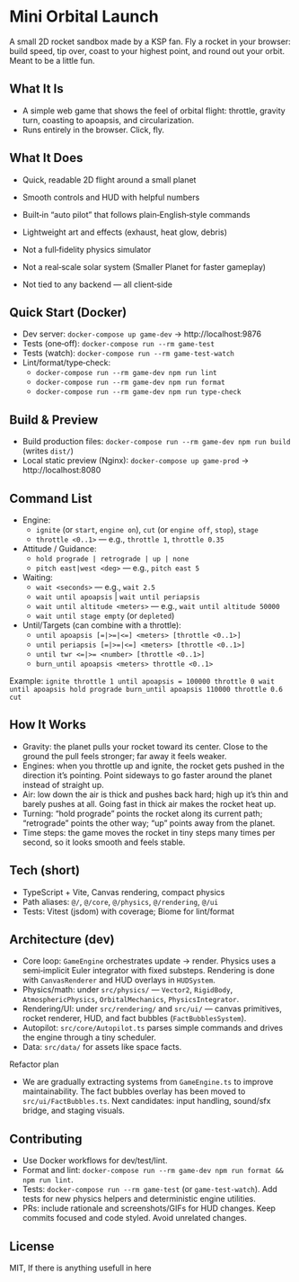 # Mini Orbital Launch

A small 2D rocket sandbox made by a KSP fan. Fly a rocket in your browser: build speed, tip over, coast to your highest point, and round out your orbit. Meant to be a little fun.

## What It Is
- A simple web game that shows the feel of orbital flight: throttle, gravity turn, coasting to apoapsis, and circularization.
- Runs entirely in the browser. Click, fly.

## What It Does
- Quick, readable 2D flight around a small planet
- Smooth controls and HUD with helpful numbers
- Built‑in “auto pilot” that follows plain‑English‑style commands
- Lightweight art and effects (exhaust, heat glow, debris)

- Not a full‑fidelity physics simulator
- Not a real‑scale solar system (Smaller Planet for faster gameplay)
- Not tied to any backend — all client‑side

## Quick Start (Docker)
- Dev server: `docker-compose up game-dev` → http://localhost:9876
- Tests (one‑off): `docker-compose run --rm game-test`
- Tests (watch): `docker-compose run --rm game-test-watch`
- Lint/format/type‑check:
  - `docker-compose run --rm game-dev npm run lint`
  - `docker-compose run --rm game-dev npm run format`
  - `docker-compose run --rm game-dev npm run type-check`

## Build & Preview
- Build production files: `docker-compose run --rm game-dev npm run build` (writes `dist/`)
- Local static preview (Nginx): `docker-compose up game-prod` → http://localhost:8080

## Command List
- Engine:
  - `ignite` (or `start`, `engine on`), `cut` (or `engine off`, `stop`), `stage`
  - `throttle <0..1>` — e.g., `throttle 1`, `throttle 0.35`
- Attitude / Guidance:
  - `hold prograde | retrograde | up | none`
  - `pitch east|west <deg>` — e.g., `pitch east 5`
- Waiting:
  - `wait <seconds>` — e.g., `wait 2.5`
  - `wait until apoapsis` | `wait until periapsis`
  - `wait until altitude <meters>` — e.g., `wait until altitude 50000`
  - `wait until stage empty` (or `depleted`)
- Until/Targets (can combine with a throttle):
  - `until apoapsis [=|>=|<=] <meters> [throttle <0..1>]`
  - `until periapsis [=|>=|<=] <meters> [throttle <0..1>]`
  - `until twr <=|>= <number> [throttle <0..1>]`
  - `burn_until apoapsis <meters> throttle <0..1>`

Example: `ignite throttle 1 until apoapsis = 100000 throttle 0 wait until apoapsis hold prograde burn_until apoapsis 110000 throttle 0.6 cut`

## How It Works
- Gravity: the planet pulls your rocket toward its center. Close to the ground the pull feels stronger; far away it feels weaker.
- Engines: when you throttle up and ignite, the rocket gets pushed in the direction it’s pointing. Point sideways to go faster around the planet instead of straight up.
- Air: low down the air is thick and pushes back hard; high up it’s thin and barely pushes at all. Going fast in thick air makes the rocket heat up.
- Turning: “hold prograde” points the rocket along its current path; “retrograde” points the other way; “up” points away from the planet.
- Time steps: the game moves the rocket in tiny steps many times per second, so it looks smooth and feels stable.

## Tech (short)
- TypeScript + Vite, Canvas rendering, compact physics
- Path aliases: `@/`, `@/core`, `@/physics`, `@/rendering`, `@/ui`
- Tests: Vitest (jsdom) with coverage; Biome for lint/format

## Architecture (dev)
- Core loop: `GameEngine` orchestrates update → render. Physics uses a semi‑implicit Euler integrator with fixed substeps. Rendering is done with `CanvasRenderer` and HUD overlays in `HUDSystem`.
- Physics/math: under `src/physics/` — `Vector2`, `RigidBody`, `AtmosphericPhysics`, `OrbitalMechanics`, `PhysicsIntegrator`.
- Rendering/UI: under `src/rendering/` and `src/ui/` — canvas primitives, rocket renderer, HUD, and fact bubbles (`FactBubblesSystem`).
- Autopilot: `src/core/Autopilot.ts` parses simple commands and drives the engine through a tiny scheduler.
- Data: `src/data/` for assets like space facts.

Refactor plan
- We are gradually extracting systems from `GameEngine.ts` to improve maintainability. The fact bubbles overlay has been moved to `src/ui/FactBubbles.ts`. Next candidates: input handling, sound/sfx bridge, and staging visuals.

## Contributing
- Use Docker workflows for dev/test/lint.
- Format and lint: `docker-compose run --rm game-dev npm run format && npm run lint`.
- Tests: `docker-compose run --rm game-test` (or `game-test-watch`). Add tests for new physics helpers and deterministic engine utilities.
- PRs: include rationale and screenshots/GIFs for HUD changes. Keep commits focused and code styled. Avoid unrelated changes.

## License
MIT, If there is anything usefull in here
